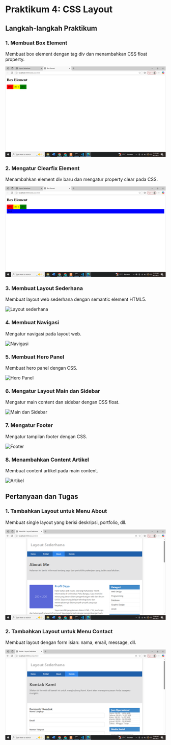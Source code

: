 # Praktikum 4: CSS Layout

## Langkah-langkah Praktikum

### 1. Membuat Box Element
Membuat box element dengan tag div dan menambahkan CSS float property.

![Box Element](screnshoot/box-element.png)

### 2. Mengatur Clearfix Element
Menambahkan element div baru dan mengatur property clear pada CSS.

![Clearfix](screnshoot/clearfix.png)

### 3. Membuat Layout Sederhana
Membuat layout web sederhana dengan semantic element HTML5.

![Layout sederhana](screenshots/navigasi.png)

### 4. Membuat Navigasi
Mengatur navigasi pada layout web.

![Navigasi](screenshots/navigasi.png)

### 5. Membuat Hero Panel
Membuat hero panel dengan CSS.

![Hero Panel](screenshots/hero-panel.png)

### 6. Mengatur Layout Main dan Sidebar
Mengatur main content dan sidebar dengan CSS float.

![Main dan Sidebar](screenshots/main-sidebar.png)


### 7. Mengatur Footer
Mengatur tampilan footer dengan CSS.

![Footer](screenshots/footer.png)


### 8. Menambahkan Content Artikel
Membuat content artikel pada main content.

![Artikel](screenshots/artikel.png)

## Pertanyaan dan Tugas

### 1. Tambahkan Layout untuk Menu About
Membuat single layout yang berisi deskripsi, portfolio, dll.

![About](screnshoot/about.png)

### 2. Tambahkan Layout untuk Menu Contact
Membuat layout dengan form isian: nama, email, message, dll.

![Contact](screnshoot/contact.png)
